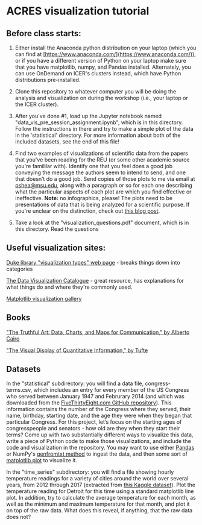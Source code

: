# ACRES visualization tutorial

## Before class starts:

1. Either install the Anaconda python distribution on your laptop (which you can find at [https://www.anaconda.com/](https://www.anaconda.com/)), or if you have a different version of Python on your laptop make sure that you have matplotlib, numpy, and Pandas installed.  Alternately, you can use OnDemand on ICER's clusters instead, which have Python distributions pre-installed.

2. Clone this repository to whatever computer you will be doing the analysis and visualization on during the workshop (i.e., your laptop or the ICER cluster).

3. After you've done #1, load up the Jupyter notebook  named "data\_vis\_pre\_session\_assignment.ipynb", which is in this directory.  Follow the instructions in there and try to make a simple plot of the data in the 'statistical' directory. For more information about both of the included datasets, see the end of this file!

4. Find two examples of visualizations of scientific data from the papers that you've been reading for the REU (or some other academic source you're famililar with).  Identify one that you feel does a good job conveying the message the authors seem to intend to send, and one that doesn’t do a good job.  Send copies of those plots to me via email at [oshea@msu.edu](mailto:oshea@msu.edu), along with a paragraph or so for each one describing what the particular aspects of each plot are which you find effective or ineffective.  **Note:** no infographics, please!  The plots need to be presentations of data that is being analyzed for a scientific purpose.  If you're unclear on the distinction, check out [this blog post](https://blog.prototypr.io/getting-it-right-why-infographics-are-not-the-same-as-data-visualizations-a23da7de745e).

5. Take a look at the "visualization\_questions.pdf" document, which is in this directory.  Read the questions

## Useful visualization sites:

[Duke library "visualization types" web page](https://guides.library.duke.edu/datavis/vis_types) - breaks things down into categories

[The Data Visualization Catalogue](https://datavizcatalogue.com/) - great resource, has explanations for what things do and where they're commonly used.

[Matplotlib visualization gallery](https://matplotlib.org/gallery.html) 

## Books

["The Truthful Art: Data, Charts, and Maps for Communication," by Alberto Cairo](https://www.amazon.com/Truthful-Art-Data-Charts-Communication/dp/0321934075/)

["The Visual Display of Quantitative Information," by Tufte](https://www.amazon.com/Visual-Display-Quantitative-Information/dp/0961392142/)

## Datasets

In the "statistical" subdirectory:  you will find a data file, congress-terms.csv, which includes an entry for every member of the US Congress who served between January 1947 and Februrary 2014 (and which was downloaded from the [FiveThirtyEight.com GitHub repository](https://github.com/fivethirtyeight/data/tree/master/congress-age)). This information contains the number of the Congress where they served, their name, birthday, starting date, and the age they were when they began that particular Congress.  For this project, let’s focus on the starting ages of congresspeople and senators - how old are they when they start their terms?  Come up with two substantially different ways to visualize this data, write a piece of Python code to make those visualizations, and include the code and visualization in the repository.  You may want to use either [Pandas](https://pandas.pydata.org/) or NumPy's [genfromtxt method](https://docs.scipy.org/doc/numpy-1.13.0/reference/generated/numpy.genfromtxt.html) to ingest the data, and then some sort of [matplotlib plot](https://matplotlib.org/gallery.html) to visualize it.  

In the "time_series" subdirectory: you will find a file showing hourly temperature readings for a variety of cities around the world over several years, from 2012 through 2017 (extracted from [this Kaggle dataset](https://www.kaggle.com/selfishgene/historical-hourly-weather-data)). Plot the temperature reading for Detroit for this time using a standard matplotlib line plot. In addition, try to calculate the average temperature for each month, as well as the minimum and maximum temperature for that month, and plot it on top of the raw data. What does this reveal, if anything, that the raw data does not?